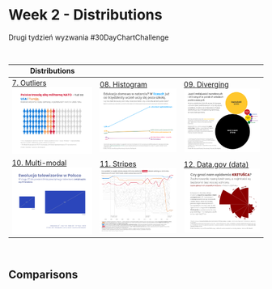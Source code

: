 # Week 2 - Distributions
Drugi tydzień wyzwania #30DayChartChallenge 


<br>

| Distributions                          |         |          | 
|---------------------------------------|---------|----------|
| [7. Outliers <br> <img src="assets/01 - fractions - NATO.png" width="200">](#01-fractions---publikacja-na-linkedin)  | [08. Histogram <br> <img src="assets/02 - slope - ed typy szkół.png" width="200">](#02-slope---publikacja-na-linkedin)  | [09. Diverging <br> <img src="assets/03 - circular - języki mniejszości.png" width="200">](#03-circular---publikacja-na-linkedin)  |
| [10. Multi-modal <br> <img src="assets/04 - big or small - telewizor.png" width="200">](#04-big-or-small---publikacja-na-linkedin)  | [11. Stripes <br> <img src="assets/05 - ranking - NATO PKB.png" width="200">](#05-ranking---publikacja-na-linkedin)  | [12. Data.gov (data) <br> <img src="assets/06 - florence nightingale - krztusiec.png" width="200">](#06-theme-day-florence-nightingale---publikacja-na-linkedin) |


<br>

## Comparisons
